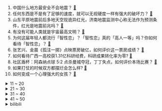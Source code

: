 1. 中国什么地方最安全不会地震？ [:link:](https://www.zhihu.com/question/24769341)
2. 任何东西是不是有了足够的速度，就可以无视硬度一样有强大的破坏力？ [:link:](https://www.zhihu.com/question/605230360)
3. 山东平原地震前后多地天空现诡异红光，济南地震监测中心称无法作为预测条件，红光是地震前兆吗？ [:link:](https://www.zhihu.com/question/615937591)
4. 有没有可能人类就是宇宙最高文明？ [:link:](https://www.zhihu.com/question/306672047)
5. 为何这届年轻人都流行「智性恋」？「智性恋」真的「高人一等」吗？你如何看待「智性恋」？ [:link:](https://www.zhihu.com/question/613869987)
6. 张艺兴、金晨《孤注一掷》点映票房破亿，如何评价这一票房成绩？ [:link:](https://www.zhihu.com/question/615787520)
7. 如何看待广西一高校获1.31亿科研经费，科研成果转化率为零? [:link:](https://www.zhihu.com/question/615955339)
8. 社区盾杯：阿森纳点球 5:2 点杀曼城夺冠，丁丁失点，如何评价本场比赛？ [:link:](https://www.zhihu.com/question/615986385)
9. 如果打仗的时候双方都摆烂会怎么样? [:link:](https://www.zhihu.com/question/615182160)
10. 如何变成一个心理强大的女孩？ [:link:](https://www.zhihu.com/question/542764581)
<details>
<summary>11 ~ 20</summary>

11. 为什么总有人认为《崩坏：星穹铁道》里的瓦尔特杨很厉害，他在《崩坏3》里也不是很强啊？ [:link:](https://www.zhihu.com/question/613523026)
12. TFBOYS 十周年演唱会怎么样？看过后符合你的期待吗？ [:link:](https://www.zhihu.com/question/615938782)
13. 房地产政策调控新信号出现，南京有二手房东连夜跳价 100 万，哪些信息值得关注？ [:link:](https://www.zhihu.com/question/615407704)
14. 分析一下TES和WBG的冒泡赛形式，谁进入世界赛的概率大? [:link:](https://www.zhihu.com/question/614694600)
15. 最新《财富》世界 500 强出炉，华为跌出 100 强，互联网 8 强中国占一半，哪些信息可以关注？ [:link:](https://www.zhihu.com/question/615242841)
16. 公安部表示「全面放宽大城市落户条件，完善特大城市积分落户政策」，这将带来哪些影响？ [:link:](https://www.zhihu.com/question/615403187)
17. 《安娜卡列尼娜》中安娜之死到底是谁的错？悲剧悲在何处？ [:link:](https://www.zhihu.com/question/405861181)
18. 领导给你安排了你不想干的事情，该怎么拒绝？ [:link:](https://www.zhihu.com/question/433683237)
19. 2023 LPL 冒泡赛 LNG 3:1 EDG 晋级全球总决赛，如何评价这场比赛？ [:link:](https://www.zhihu.com/question/615928056)
20. 吉林舒兰强降雨已致 14 人遇难，1 人失联，13.4 万人受灾，目前当地情况如何？ [:link:](https://www.zhihu.com/question/615776145)
</details>
<details>
<summary>21 ~ 30</summary>

21. 罗布泊四个人不下车会死亡吗？ [:link:](https://www.zhihu.com/question/615519308)
22. 女朋友研究生毕业了，一起讨论结婚，她要求太高无法满足怎么办？ [:link:](https://www.zhihu.com/question/614961535)
23. 《长相思》中小夭爱的是涂山璟还是相柳? [:link:](https://www.zhihu.com/question/614053981)
24. 如何评价第五届《梦百合杯》世界公开赛16强赛李轩豪力压申真谞晋级8强？ [:link:](https://www.zhihu.com/question/615933839)
25. 有钱人都不用拼多多？晒晒在拼多多上买过最贵的三样东西？ [:link:](https://www.zhihu.com/question/615915313)
26. Vim 编辑器创造者 Bram Moolenaar 去世，享年 62 岁，如何评价他的一生？ [:link:](https://www.zhihu.com/question/615835724)
27. 电视剧《莲花楼》中李莲花为什么不愿意再做回李相夷？ [:link:](https://www.zhihu.com/question/614415242)
28. 男人有胡子和没胡子，颜值差距有多大？ [:link:](https://www.zhihu.com/question/271673163)
29. 经典 CRPG 续作《博德之门 3》推出正式版，如何评价这款游戏？ [:link:](https://www.zhihu.com/question/612075981)
30. 人这一辈子，究竟什么最重要? [:link:](https://www.zhihu.com/question/614371250)
</details>
<details>
<summary>31 ~ 40</summary>

31. 促进民营经济发展，国家税务总局发布 28 条便民办税举措，释放了哪些信号？ [:link:](https://www.zhihu.com/question/615947801)
32. 面对各种皮肤衰老问题，用射频美容仪真的有效吗？该如何选择合适自己的？ [:link:](https://www.zhihu.com/question/603418759)
33. 为什么石家庄不改名叫石州？还有哪些更好的命名方案？ [:link:](https://www.zhihu.com/question/558692557)
34. 如果你的青春被拍成电影，你觉得应该有哪些名场面？ [:link:](https://www.zhihu.com/question/606156465)
35. 家境贫寒你会责怪父母吗？ [:link:](https://www.zhihu.com/question/613282723)
36. 你喜欢去菜市场买菜吗？ [:link:](https://www.zhihu.com/question/611010174)
37. 如何看待上大实验结果：LK-99 晶体未出现抗磁性？ [:link:](https://www.zhihu.com/question/615418752)
38. 关于未来，大家有什么忠告和建议？ [:link:](https://www.zhihu.com/question/614626306)
39. 华为HarmonyOS 4 升级全新华为方舟引擎，性能提升 20%，对此你有哪些期待？ [:link:](https://www.zhihu.com/question/615619228)
40. 伯克希尔二季度净利润 2574 亿元，上半年「炒股」盈利 3412 亿元，有哪些信息值得关注？ [:link:](https://www.zhihu.com/question/615907981)
</details>
<details>
<summary>41 ~ 50</summary>

41. 手机地震预警功能怎么开，它的原理是什么？收到地震预警后如何避险？ [:link:](https://www.zhihu.com/question/615903825)
42. 如果韦小宝落难，最先离开的是他哪个老婆？ [:link:](https://www.zhihu.com/question/297222933)
43. 如何评价电影《孤注一掷》中的安俊才（阿才）? [:link:](https://www.zhihu.com/question/615798843)
44. 2023 年上半年中国新船订单增长近 7 成，这一数据说明了什么？ [:link:](https://www.zhihu.com/question/613078293)
45. 怎么才能让孩子明白有价值才会被爱，但又不让他缺爱? [:link:](https://www.zhihu.com/question/602376859)
46. 你喜欢哪些烟火味很浓的诗词？ [:link:](https://www.zhihu.com/question/615568290)
47. 韩国团队第二篇论文作者之一金教授放出了第二个 LK-99 半悬浮视频，如何看待该视频？ [:link:](https://www.zhihu.com/question/615553641)
48. 如何评价《封神第一部》中纣王要质子弑父四伯候这一情节，这场戏拍得如何？ [:link:](https://www.zhihu.com/question/615078798)
49. 如何评价卡普鸡酱在蜂巢岛的表现？ [:link:](https://www.zhihu.com/question/613872469)
50. 颜良文丑中的文丑名字就叫“丑”吗？ [:link:](https://www.zhihu.com/question/615326000)
</details><details>
<summary>bilibili</summary>

</details>